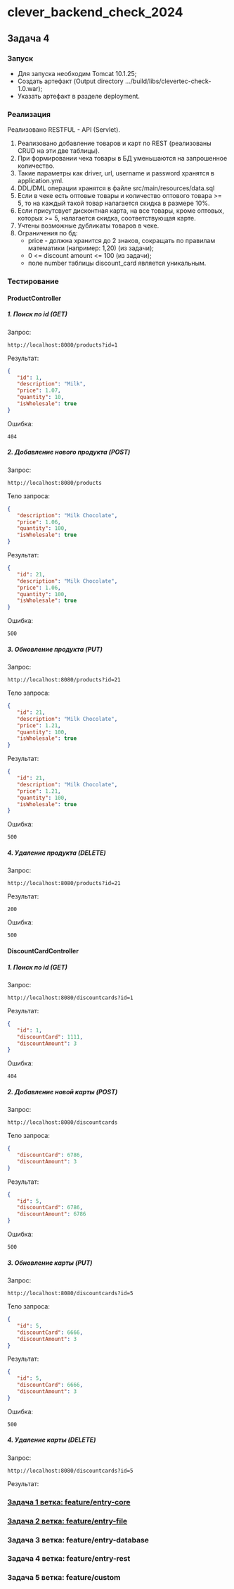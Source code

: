# clever_backend_check_2024

## Задача 4

### Запуск

- Для запуска необходим Tomcat 10.1.25;
- Создать артефакт (Output directory .../build/libs/clevertec-check-1.0.war);
- Указать артефакт в разделе deployment.

### Реализация

Реализовано RESTFUL - API (Servlet).

1. Реализовано добавление товаров и карт по REST (реализованы CRUD на эти две таблицы).
2. При формировании чека товары в БД уменьшаются на запрошенное количество.
3. Такие параметры как driver, url, username и password хранятся в application.yml.
4. DDL/DML операции хранятся в файле src/main/resources/data.sql
5. Если в чеке есть оптовые товары и количество оптового товара >= 5, то на каждый такой товар налагается скидка в
   размере 10%.
6. Если присутсвует дисконтная карта, на все товары, кроме оптовых, которых >= 5, налагается скидка, соответствующая
   карте.
7. Учтены возможные дубликаты товаров в чеке.
8. Ограничения по бд:
   - price - должна хранится до 2 знаков, сокращать по правилам математики (например: 1,20) (из задачи);
   - 0 <= discount amount <= 100 (из задачи);
   - поле number таблицы discount_card является уникальным.

### Тестирование

#### ProductController

##### 1. Поиск по id (GET)

Запрос:

```http request
http://localhost:8080/products?id=1
```

Результат:

```json
{
   "id": 1,
   "description": "Milk",
   "price": 1.07,
   "quantity": 10,
   "isWholesale": true
}
```

Ошибка:

```http request
404
```

##### 2. Добавление нового продукта (POST)

Запрос:

```http request
http://localhost:8080/products
```

Тело запроса:

```json
{
   "description": "Milk Chocolate",
   "price": 1.06,
   "quantity": 100,
   "isWholesale": true
}
```

Результат:

```json
{
   "id": 21,
   "description": "Milk Chocolate",
   "price": 1.06,
   "quantity": 100,
   "isWholesale": true
}
```

Ошибка:

```http request
500
```

##### 3. Обновление продукта (PUT)

Запрос:

```http request
http://localhost:8080/products?id=21
```

Тело запроса:

```json
{
   "id": 21,
   "description": "Milk Chocolate",
   "price": 1.21,
   "quantity": 100,
   "isWholesale": true
}
```

Результат:

```json
{
   "id": 21,
   "description": "Milk Chocolate",
   "price": 1.21,
   "quantity": 100,
   "isWholesale": true
}
```

Ошибка:

```http request
500
```

##### 4. Удаление продукта (DELETE)

Запрос:

```http request
http://localhost:8080/products?id=21
```

Результат:

```http request
200
```

Ошибка:

```http request
500
```

#### DiscountCardController

##### 1. Поиск по id (GET)

Запрос:

```http request
http://localhost:8080/discountcards?id=1
```

Результат:

```json
{
   "id": 1,
   "discountCard": 1111,
   "discountAmount": 3
}
```

Ошибка:

```http request
404
```

##### 2. Добавление новой карты (POST)

Запрос:

```http request
http://localhost:8080/discountcards
```

Тело запроса:

```json
{
   "discountCard": 6786,
   "discountAmount": 3
}
```

Результат:

```json
{
   "id": 5,
   "discountCard": 6786,
   "discountAmount": 6786
}
```

Ошибка:

```http request
500
```

##### 3. Обновление карты (PUT)

Запрос:

```http request
http://localhost:8080/discountcards?id=5
```

Тело запроса:

```json
{
   "id": 5,
   "discountCard": 6666,
   "discountAmount": 3
}
```

Результат:

```json
{
   "id": 5,
   "discountCard": 6666,
   "discountAmount": 3
}
```

Ошибка:

```http request
500
```

##### 4. Удаление карты (DELETE)

Запрос:

```http request
http://localhost:8080/discountcards?id=5
```

Результат:

### [Задача 1 ветка: feature/entry-core](https://github.com/vitmvit/clever_backend_check_2024/tree/feature/entry-core)

### [Задача 2 ветка: feature/entry-file](https://github.com/vitmvit/clever_backend_check_2024/tree/feature/entry-file)

### Задача 3 ветка: feature/entry-database

### Задача 4 ветка: feature/entry-rest

### Задача 5 ветка: feature/custom